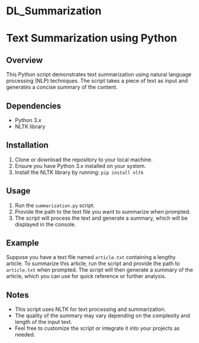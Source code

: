 # DL_Summarization

# Text Summarization using Python

## Overview
This Python script demonstrates text summarization using natural language processing (NLP) techniques. The script takes a piece of text as input and generates a concise summary of the content.

## Dependencies
- Python 3.x
- NLTK library

## Installation
1. Clone or download the repository to your local machine.
2. Ensure you have Python 3.x installed on your system.
3. Install the NLTK library by running: `pip install nltk`

## Usage
1. Run the `summarization.py` script.
2. Provide the path to the text file you want to summarize when prompted.
3. The script will process the text and generate a summary, which will be displayed in the console.

## Example
Suppose you have a text file named `article.txt` containing a lengthy article. To summarize this article, run the script and provide the path to `article.txt` when prompted. The script will then generate a summary of the article, which you can use for quick reference or further analysis.

## Notes
- This script uses NLTK for text processing and summarization.
- The quality of the summary may vary depending on the complexity and length of the input text.
- Feel free to customize the script or integrate it into your projects as needed.
